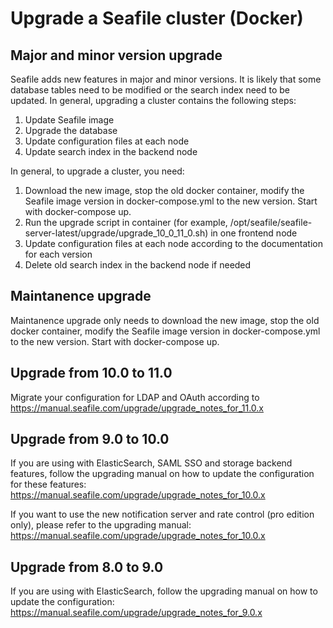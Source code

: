 # Upgrade a Seafile cluster (Docker)

## Major and minor version upgrade

Seafile adds new features in major and minor versions. It is likely that some database tables need to be modified or the search index need to be updated. In general, upgrading a cluster contains the following steps:

1. Update Seafile image
2. Upgrade the database
3. Update configuration files at each node
4. Update search index in the backend node

In general, to upgrade a cluster, you need:

1. Download the new image, stop the old docker container, modify the Seafile image version in docker-compose.yml to the new version. Start with docker-compose up.
2. Run the upgrade script in container (for example, /opt/seafile/seafile-server-latest/upgrade/upgrade_10_0_11_0.sh) in one frontend node
3. Update configuration files at each node according to the documentation for each version
4. Delete old search index in the backend node if needed

## Maintanence upgrade

Maintanence upgrade only needs to download the new image, stop the old docker container, modify the Seafile image version in docker-compose.yml to the new version. Start with docker-compose up.

## Upgrade from 10.0 to 11.0

Migrate your configuration for LDAP and OAuth according to <https://manual.seafile.com/upgrade/upgrade_notes_for_11.0.x>

## Upgrade from 9.0 to 10.0

If you are using with ElasticSearch, SAML SSO and storage backend features, follow the upgrading manual on how to update the configuration for these features: <https://manual.seafile.com/upgrade/upgrade_notes_for_10.0.x>

If you want to use the new notification server and rate control (pro edition only), please refer to the upgrading manual: <https://manual.seafile.com/upgrade/upgrade_notes_for_10.0.x>

## Upgrade from 8.0 to 9.0

If you are using with ElasticSearch, follow the upgrading manual on how to update the configuration: <https://manual.seafile.com/upgrade/upgrade_notes_for_9.0.x>
